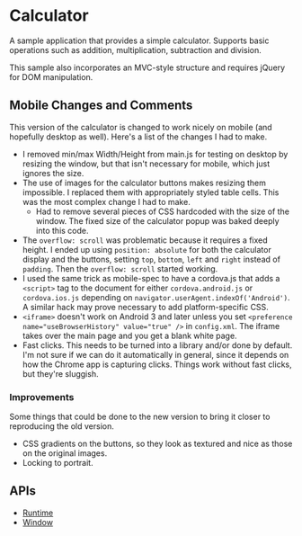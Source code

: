 # Calculator

A sample application that provides a simple calculator. Supports basic operations
such as addition, multiplication, subtraction and division.

This sample also incorporates an MVC-style structure and requires jQuery for
DOM manipulation.

## Mobile Changes and Comments

This version of the calculator is changed to work nicely on mobile (and hopefully desktop as well). Here's a list of the changes I had to make.

* I removed min/max Width/Height from main.js for testing on desktop by resizing the window, but that isn't necessary for mobile, which just ignores the size.
* The use of images for the calculator buttons makes resizing them impossible. I replaced them with appropriately styled table cells. This was the most complex change I had to make.
    * Had to remove several pieces of CSS hardcoded with the size of the window. The fixed size of the calculator popup was baked deeply into this code.
* The `overflow: scroll` was problematic because it requires a fixed height. I ended up using `position: absolute` for both the calculator display and the buttons, setting `top`, `bottom`, `left` and `right` instead of `padding`. Then the `overflow: scroll` started working.
* I used the same trick as mobile-spec to have a cordova.js that adds a `<script>` tag to the document for either `cordova.android.js` or `cordova.ios.js` depending on `navigator.userAgent.indexOf('Android')`. A similar hack may prove necessary to add platform-specific CSS.
* `<iframe>` doesn't work on Android 3 and later unless you set `<preference name="useBrowserHistory" value="true" />` in `config.xml`. The iframe takes over the main page and you get a blank white page.
* Fast clicks. This needs to be turned into a library and/or done by default. I'm not sure if we can do it automatically in general, since it depends on how the Chrome app is capturing clicks. Things work without fast clicks, but they're sluggish.


### Improvements

Some things that could be done to the new version to bring it closer to reproducing the old version.

* CSS gradients on the buttons, so they look as textured and nice as those on the original images.
* Locking to portrait.


## APIs

* [Runtime](http://developer.chrome.com/trunk/apps/app.runtime.html)
* [Window](http://developer.chrome.com/trunk/apps/app.window.html)

